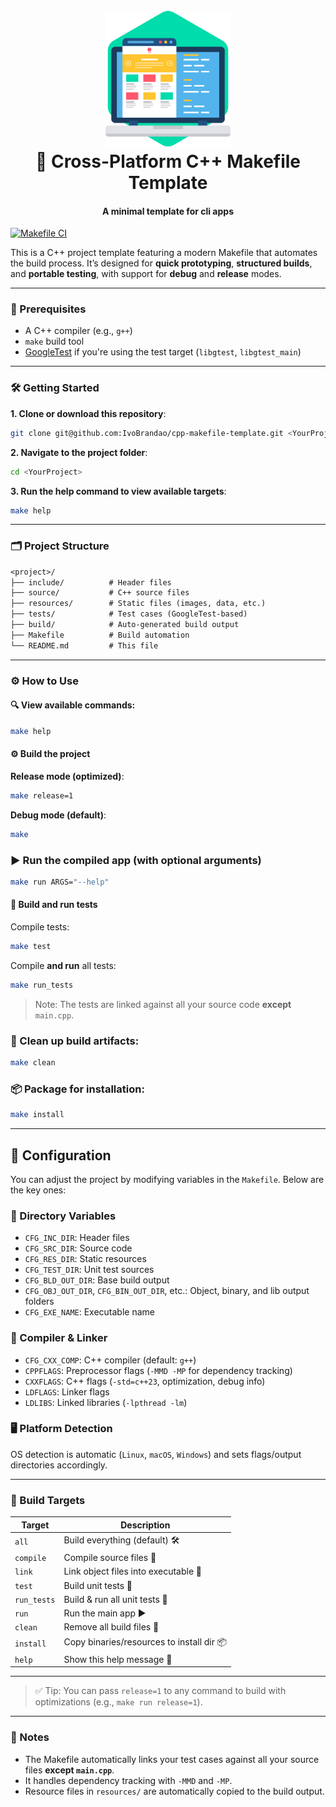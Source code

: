 <h1 align="center">
  <br>
  <a href="#"><img src=".assets/logo.png" alt="logo" width="200"></a>
  <br>
  🧰 Cross-Platform C++ Makefile Template
  <br>
</h1>

<h4 align="center">A minimal template for cli apps</h4>

<p align="center">

<!-- Shields -->
[![Makefile CI](https://github.com/IvoBrandao/cpp-makefile-template/actions/workflows/makefile.yml/badge.svg)](https://github.com/IvoBrandao/cpp-makefile-template/actions/workflows/makefile.yml)

</p>

This is a C++ project template featuring a modern Makefile that automates the build process.
It’s designed for **quick prototyping**, **structured builds**, and **portable testing**, with support for **debug** and **release** modes.

---

### 🚀 Prerequisites

* A C++ compiler (e.g., `g++`)
* `make` build tool
* [GoogleTest](https://github.com/google/googletest) if you're using the test target (`libgtest`, `libgtest_main`)

---

### 🛠️ Getting Started

**1. Clone or download this repository**:

```sh
git clone git@github.com:IvoBrandao/cpp-makefile-template.git <YourProject>
```

**2. Navigate to the project folder**:

```sh
cd <YourProject>
```

**3. Run the help command to view available targets**:

```bash
make help
```

---

### 🗂️ Project Structure

```txt
<project>/
├── include/          # Header files
├── source/           # C++ source files
├── resources/        # Static files (images, data, etc.)
├── tests/            # Test cases (GoogleTest-based)
├── build/            # Auto-generated build output
├── Makefile          # Build automation
└── README.md         # This file
```

---

### ⚙️ How to Use

#### 🔍 View available commands:

```sh
make help
```

#### ⚙️ Build the project

**Release mode (optimized)**:

```sh
make release=1
  ```

**Debug mode (default)**:

```sh
make
```

### ▶️ Run the compiled app (with optional arguments)

```sh
make run ARGS="--help"
```

#### 🧪 Build and run tests

Compile tests:

```sh
make test
```

Compile **and run** all tests:

```sh
make run_tests
```

> Note: The tests are linked against all your source code **except** `main.cpp`.

### 🧹 Clean up build artifacts:

```sh
make clean
```

### 📦 Package for installation:

```sh
make install
```

---

## 🔧 Configuration

You can adjust the project by modifying variables in the `Makefile`. Below are the key ones:

### 📁 Directory Variables

* `CFG_INC_DIR`: Header files
* `CFG_SRC_DIR`: Source code
* `CFG_RES_DIR`: Static resources
* `CFG_TEST_DIR`: Unit test sources
* `CFG_BLD_OUT_DIR`: Base build output
* `CFG_OBJ_OUT_DIR`, `CFG_BIN_OUT_DIR`, etc.: Object, binary, and lib output folders
* `CFG_EXE_NAME`: Executable name

### 🧰 Compiler & Linker

* `CFG_CXX_COMP`: C++ compiler (default: `g++`)
* `CPPFLAGS`: Preprocessor flags (`-MMD -MP` for dependency tracking)
* `CXXFLAGS`: C++ flags (`-std=c++23`, optimization, debug info)
* `LDFLAGS`: Linker flags
* `LDLIBS`: Linked libraries (`-lpthread -lm`)

### 🖥️ Platform Detection

OS detection is automatic (`Linux`, `macOS`, `Windows`) and sets flags/output directories accordingly.

---

### 🎯 Build Targets

| Target      | Description                               |
| ----------- | ----------------------------------------- |
| `all`       | Build everything (default) 🛠️            |
| `compile`   | Compile source files 🧱                   |
| `link`      | Link object files into executable 🔗      |
| `test`      | Build unit tests 🧪                       |
| `run_tests` | Build & run all unit tests 🚦             |
| `run`       | Run the main app ▶️                       |
| `clean`     | Remove all build files 🧹                 |
| `install`   | Copy binaries/resources to install dir 📦 |
| `help`      | Show this help message 📘                 |

---

> ✅ Tip: You can pass `release=1` to any command to build with optimizations (e.g., `make run release=1`).

---

### 🧠 Notes

* The Makefile automatically links your test cases against all your source files **except `main.cpp`**.
* It handles dependency tracking with `-MMD` and `-MP`.
* Resource files in `resources/` are automatically copied to the build output.
